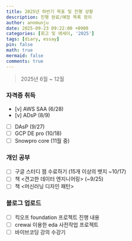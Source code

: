 ```yaml
---
title: 2025년 하반기 목표 및 진행 상황
description: 진행 완료/예정 목록 정리
author: annmunju
date: 2025-09-23 09:22:00 +0900
categories: [회고 및 에세이, '2025']
tags: [diary, essay]
pin: false
math: true
mermaid: false
comments: true
---
```


> 2025년 6월 ~ 12월

### 자격증 취득

- [v] AWS SAA (6/28)
- [v] ADsP (8/9)
- [ ] DAsP (9/27)
- [ ] GCP DE pro (10/18)
- [ ] Snowpro core (11월 중)

### 개인 공부

- [ ] 구글 스터디 잼 수료하기 (15개 이상의 뱃지 ~10/17)
- [ ] 책 <견고한 데이터 엔지니어링> (~9/25)
- [ ] 책 <머신러닝 디자인 패턴>

### 블로그 업로드

- [ ] 킥오프 foundation 프로젝트 진행 내용
- [ ] crewai 이용한 eda 사전작업 프로젝트
- [ ] 바이브코딩 강의 수강기